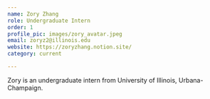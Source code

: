 ```yaml
---
name: Zory Zhang
role: Undergraduate Intern
order: 1
profile_pic: images/zory_avatar.jpeg
email: zoryz2@illinois.edu
website: https://zoryzhang.notion.site/
category: current

---
```


Zory is an undergraduate intern from University of Illinois, Urbana-Champaign.
